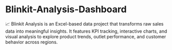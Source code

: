 # Blinkit-Analysis-Dashboard
📈 Blinkit Analysis is an Excel-based data project that transforms raw sales data into meaningful insights. It features KPI tracking, interactive charts, and visual analysis to explore product trends, outlet performance, and customer behavior across regions.
